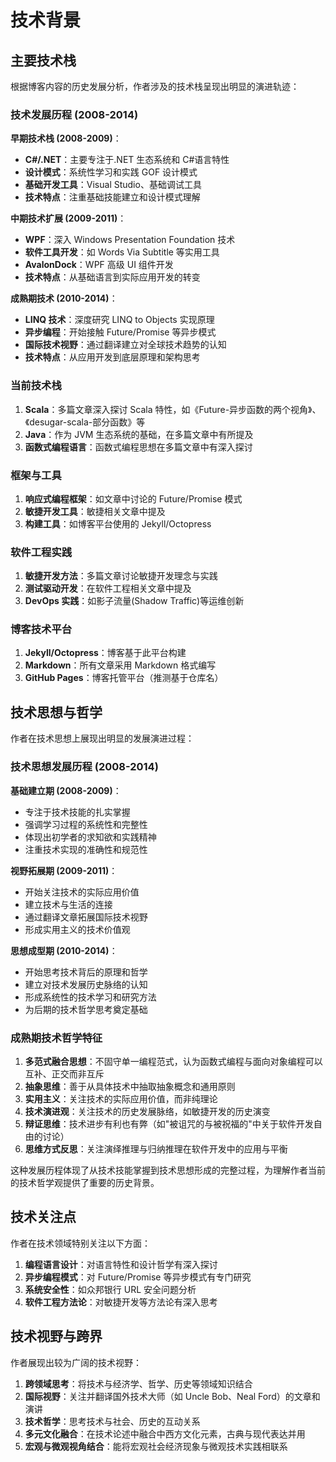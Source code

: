 # 技术背景

## 主要技术栈

根据博客内容的历史发展分析，作者涉及的技术栈呈现出明显的演进轨迹：

### 技术发展历程 (2008-2014)

**早期技术栈 (2008-2009)**：

- **C#/.NET**：主要专注于.NET 生态系统和 C#语言特性
- **设计模式**：系统性学习和实践 GOF 设计模式
- **基础开发工具**：Visual Studio、基础调试工具
- **技术特点**：注重基础技能建立和设计模式理解

**中期技术扩展 (2009-2011)**：

- **WPF**：深入 Windows Presentation Foundation 技术
- **软件工具开发**：如 Words Via Subtitle 等实用工具
- **AvalonDock**：WPF 高级 UI 组件开发
- **技术特点**：从基础语言到实际应用开发的转变

**成熟期技术 (2010-2014)**：

- **LINQ 技术**：深度研究 LINQ to Objects 实现原理
- **异步编程**：开始接触 Future/Promise 等异步模式
- **国际技术视野**：通过翻译建立对全球技术趋势的认知
- **技术特点**：从应用开发到底层原理和架构思考

### 当前技术栈

1. **Scala**：多篇文章深入探讨 Scala 特性，如《Future-异步函数的两个视角》、《desugar-scala-部分函数》等
2. **Java**：作为 JVM 生态系统的基础，在多篇文章中有所提及
3. **函数式编程语言**：函数式编程思想在多篇文章中有深入探讨

### 框架与工具

1. **响应式编程框架**：如文章中讨论的 Future/Promise 模式
2. **敏捷开发工具**：敏捷相关文章中提及
3. **构建工具**：如博客平台使用的 Jekyll/Octopress

### 软件工程实践

1. **敏捷开发方法**：多篇文章讨论敏捷开发理念与实践
2. **测试驱动开发**：在软件工程相关文章中提及
3. **DevOps 实践**：如影子流量(Shadow Traffic)等运维创新

### 博客技术平台

1. **Jekyll/Octopress**：博客基于此平台构建
2. **Markdown**：所有文章采用 Markdown 格式编写
3. **GitHub Pages**：博客托管平台（推测基于仓库名）

## 技术思想与哲学

作者在技术思想上展现出明显的发展演进过程：

### 技术思想发展历程 (2008-2014)

**基础建立期 (2008-2009)**：

- 专注于技术技能的扎实掌握
- 强调学习过程的系统性和完整性
- 体现出初学者的求知欲和实践精神
- 注重技术实现的准确性和规范性

**视野拓展期 (2009-2011)**：

- 开始关注技术的实际应用价值
- 建立技术与生活的连接
- 通过翻译文章拓展国际技术视野
- 形成实用主义的技术价值观

**思想成型期 (2010-2014)**：

- 开始思考技术背后的原理和哲学
- 建立对技术发展历史脉络的认知
- 形成系统性的技术学习和研究方法
- 为后期的技术哲学思考奠定基础

### 成熟期技术哲学特征

1. **多范式融合思想**：不固守单一编程范式，认为函数式编程与面向对象编程可以互补、正交而非互斥
2. **抽象思维**：善于从具体技术中抽取抽象概念和通用原则
3. **实用主义**：关注技术的实际应用价值，而非纯理论
4. **技术演进观**：关注技术的历史发展脉络，如敏捷开发的历史演变
5. **辩证思维**：技术进步有利也有弊（如"被诅咒的与被祝福的"中关于软件开发自由的讨论）
6. **思维方式反思**：关注演绎推理与归纳推理在软件开发中的应用与平衡

这种发展历程体现了从技术技能掌握到技术思想形成的完整过程，为理解作者当前的技术哲学观提供了重要的历史背景。

## 技术关注点

作者在技术领域特别关注以下方面：

1. **编程语言设计**：对语言特性和设计哲学有深入探讨
2. **异步编程模式**：对 Future/Promise 等异步模式有专门研究
3. **系统安全性**：如众邦银行 URL 安全问题分析
4. **软件工程方法论**：对敏捷开发等方法论有深入思考

## 技术视野与跨界

作者展现出较为广阔的技术视野：

1. **跨领域思考**：将技术与经济学、哲学、历史等领域知识结合
2. **国际视野**：关注并翻译国外技术大师（如 Uncle Bob、Neal Ford）的文章和演讲
3. **技术哲学**：思考技术与社会、历史的互动关系
4. **多元文化融合**：在技术论述中融合中西方文化元素，古典与现代表达并用
5. **宏观与微观视角结合**：能将宏观社会经济现象与微观技术实践相联系
